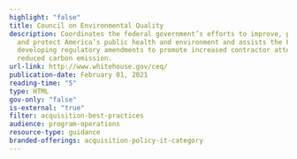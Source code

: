 ```yaml
---
highlight: "false"
title: Council on Environmental Quality
description: Coordinates the federal government’s efforts to improve, preserve,
  and protect America’s public health and environment and assists the FAR in
  developing regulatory amendments to promote increased contractor attention on
  reduced carbon emission.
url-link: http://www.whitehouse.gov/ceq/
publication-date: February 01, 2021
reading-time: "5"
type: HTML
gov-only: "false"
is-external: "true"
filter: acquisition-best-practices
audience: program-operations
resource-type: guidance
branded-offerings: acquisition-policy-it-category
---
```

